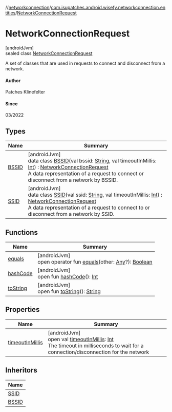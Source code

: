 //[networkconnection](../../../index.md)/[com.isupatches.android.wisefy.networkconnection.entities](../index.md)/[NetworkConnectionRequest](index.md)

# NetworkConnectionRequest

[androidJvm]\
sealed class [NetworkConnectionRequest](index.md)

A set of classes that are used in requests to connect and disconnect from a network.

#### Author

Patches Klinefelter

#### Since

03/2022

## Types

| Name | Summary |
|---|---|
| [BSSID](-b-s-s-i-d/index.md) | [androidJvm]<br>data class [BSSID](-b-s-s-i-d/index.md)(val bssid: [String](https://kotlinlang.org/api/latest/jvm/stdlib/kotlin/-string/index.html), val timeoutInMillis: [Int](https://kotlinlang.org/api/latest/jvm/stdlib/kotlin/-int/index.html)) : [NetworkConnectionRequest](index.md)<br>A data representation of a request to connect or disconnect from a network by BSSID. |
| [SSID](-s-s-i-d/index.md) | [androidJvm]<br>data class [SSID](-s-s-i-d/index.md)(val ssid: [String](https://kotlinlang.org/api/latest/jvm/stdlib/kotlin/-string/index.html), val timeoutInMillis: [Int](https://kotlinlang.org/api/latest/jvm/stdlib/kotlin/-int/index.html)) : [NetworkConnectionRequest](index.md)<br>A data representation of a request to connect to or disconnect from a network by SSID. |

## Functions

| Name | Summary |
|---|---|
| [equals](../-network-connection-result/-disconnect-request-sent/index.md#585090901%2FFunctions%2F-1202619134) | [androidJvm]<br>open operator fun [equals](../-network-connection-result/-disconnect-request-sent/index.md#585090901%2FFunctions%2F-1202619134)(other: [Any](https://kotlinlang.org/api/latest/jvm/stdlib/kotlin/-any/index.html)?): [Boolean](https://kotlinlang.org/api/latest/jvm/stdlib/kotlin/-boolean/index.html) |
| [hashCode](../-network-connection-result/-disconnect-request-sent/index.md#1794629105%2FFunctions%2F-1202619134) | [androidJvm]<br>open fun [hashCode](../-network-connection-result/-disconnect-request-sent/index.md#1794629105%2FFunctions%2F-1202619134)(): [Int](https://kotlinlang.org/api/latest/jvm/stdlib/kotlin/-int/index.html) |
| [toString](../-network-connection-result/-disconnect-request-sent/index.md#1616463040%2FFunctions%2F-1202619134) | [androidJvm]<br>open fun [toString](../-network-connection-result/-disconnect-request-sent/index.md#1616463040%2FFunctions%2F-1202619134)(): [String](https://kotlinlang.org/api/latest/jvm/stdlib/kotlin/-string/index.html) |

## Properties

| Name | Summary |
|---|---|
| [timeoutInMillis](timeout-in-millis.md) | [androidJvm]<br>open val [timeoutInMillis](timeout-in-millis.md): [Int](https://kotlinlang.org/api/latest/jvm/stdlib/kotlin/-int/index.html)<br>The timeout in milliseconds to wait for a connection/disconnection for the network |

## Inheritors

| Name |
|---|
| [SSID](-s-s-i-d/index.md) |
| [BSSID](-b-s-s-i-d/index.md) |
